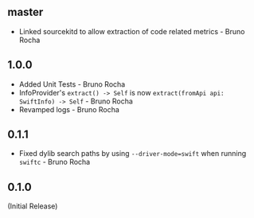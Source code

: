 <!--

// Please add your own contribution below inside the Current Release section. The version numbers will be updated
// once we deploy a new version.
//
// These docs are aimed for us developers to make things easier to maintain, so don't worry
// about getting too technical here.

-->

## master
* Linked sourcekitd to allow extraction of code related metrics - Bruno Rocha

## 1.0.0
* Added Unit Tests - Bruno Rocha
* InfoProvider's `extract() -> Self` is now `extract(fromApi api: SwiftInfo) -> Self` - Bruno Rocha
* Revamped logs - Bruno Rocha

## 0.1.1
* Fixed dylib search paths by using `--driver-mode=swift` when running `swiftc` - Bruno Rocha

## 0.1.0
(Initial Release)